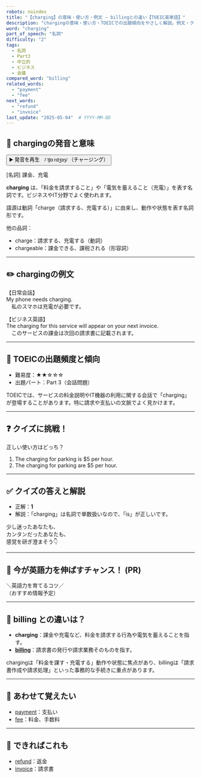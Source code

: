 ```yaml
---
robots: noindex
title: "【charging】の意味・使い方・例文 ― billingとの違い【TOEIC英単語】"
description: "chargingの意味・使い方・TOEICでの出題傾向をやさしく解説。例文・クイズ付きでbillingとの違いもわかりやすく学べます。"
word: "charging"
part_of_speech: "名詞"
difficulty: "2"
tags:
  - 名詞
  - Part3
  - 中立的
  - ビジネス
  - 会議
compared_word: "billing"
related_words:
  - "payment"
  - "fee"
next_words:
  - "refund"
  - "invoice"
last_update: "2025-05-04"  # YYYY-MM-DD
---
```


## 🔰 chargingの発音と意味

<button class="play-audio" onclick="playTTS('charging')">
  <span class="play-audio-main">
    ▶️ 発音を再生　/ˈtʃɑːrdʒɪŋ/
  </span>
  <span class="play-audio-sub">
    （チャージング）
  </span>
</button>

[名詞] 課金、充電

**charging** は、「料金を請求すること」や「電気を蓄えること（充電）」を表す名詞です。ビジネスやIT分野でよく使われます。

語源は動詞「charge（請求する、充電する）」に由来し、動作や状態を表す名詞形です。

他の品詞：  
- charge：請求する、充電する（動詞）
- chargeable：課金できる、課税される（形容詞）

---

## ✏️ chargingの例文

【日常会話】  
My phone needs charging.  
　私のスマホは充電が必要です。

【ビジネス英語】  
The charging for this service will appear on your next invoice.  
　このサービスの課金は次回の請求書に記載されます。

---

## 🎯 TOEICの出題頻度と傾向

- 難易度：★★☆☆☆
- 出題パート：Part 3（会話問題）

TOEICでは、サービスの料金説明やIT機器の利用に関する会話で「charging」が登場することがあります。特に請求や支払いの文脈でよく見かけます。

---

## ❓ クイズに挑戦！

正しい使い方はどっち？

1. The charging for parking is $5 per hour.  
2. The charging for parking are $5 per hour.

---

## ✅ クイズの答えと解説

- 正解：**1**
- 解説：「charging」は名詞で単数扱いなので、「is」が正しいです。

少し迷ったあなたも、  
カンタンだったあなたも、  
感覚を研ぎ澄まそう👇️

---

## 🚀 今が英語力を伸ばすチャンス！ (PR)

<div class="info-center">
＼英語力を育てるコツ／<br>  
（おすすめ情報予定）
</div>

---

## 🤔  billing との違いは？

- **charging**：課金や充電など、料金を請求する行為や電気を蓄えることを指す。
- **[billing](/word/billing)**：請求書の発行や請求業務そのものを指す。

chargingは「料金を課す・充電する」動作や状態に焦点があり、billingは「請求書作成や請求処理」といった事務的な手続きに重点があります。

---

## 🧩 あわせて覚えたい

- [payment](/word/payment)：支払い
- [fee](/word/fee)：料金、手数料

---

## 📖 できればこれも

- [refund](/word/refund)：返金
- [invoice](/word/invoice)：請求書

<!-- cvid: aid39_bid04 -->
